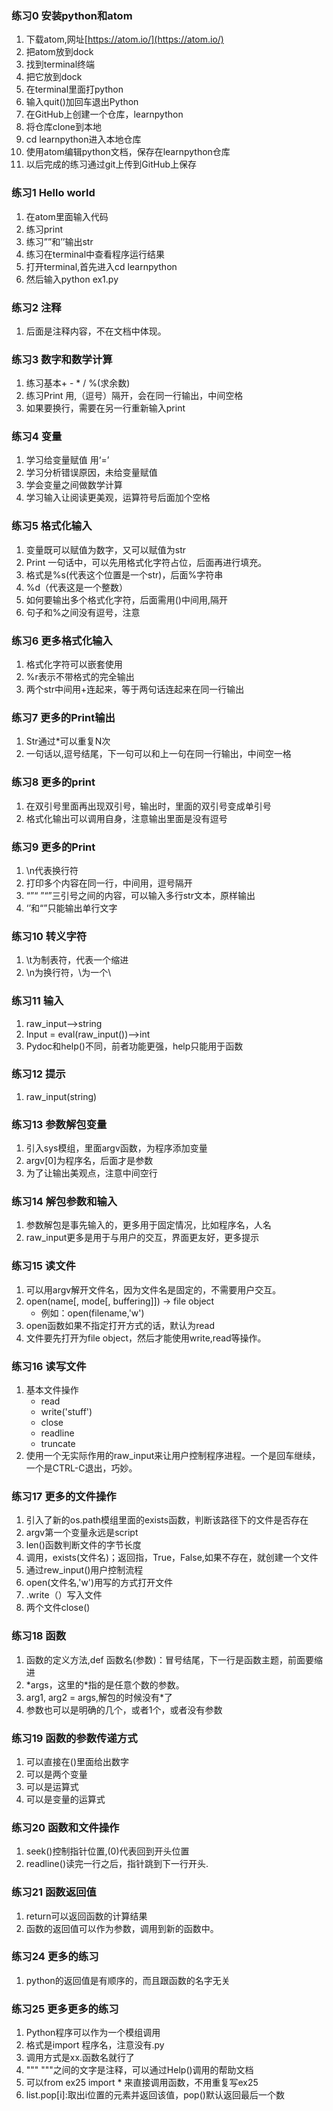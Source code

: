 ### 练习0 安装python和atom

1. 下载atom,网址[https://atom.io/](https://atom.io/)
2. 把atom放到dock
3. 找到terminal终端
4. 把它放到dock
5. 在terminal里面打python
6. 输入quit\(\)加回车退出Python
7. 在GitHub上创建一个仓库，learnpython
8. 将仓库clone到本地
9. cd learnpython进入本地仓库
10. 使用atom编辑python文档，保存在learnpython仓库
11. 以后完成的练习通过git上传到GitHub上保存

### 练习1 Hello world

1. 在atom里面输入代码
2. 练习print
3. 练习””和’’输出str
4. 练习在terminal中查看程序运行结果
5. 打开terminal,首先进入cd learnpython
6. 然后输入python ex1.py

### 练习2  注释

1. 后面是注释内容，不在文档中体现。

### 练习3 数字和数学计算

1. 练习基本+ - \* / %\(求余数\)
2. 练习Print 用,（逗号）隔开，会在同一行输出，中间空格
3. 如果要换行，需要在另一行重新输入print

### 练习4 变量

1. 学习给变量赋值 用‘=’
2. 学习分析错误原因，未给变量赋值
3. 学会变量之间做数学计算
4. 学习输入让阅读更美观，运算符号后面加个空格

### 练习5 格式化输入

1. 变量既可以赋值为数字，又可以赋值为str
2. Print 一句话中，可以先用格式化字符占位，后面再进行填充。
3. 格式是%s\(代表这个位置是一个str\)，后面%字符串
4. %d（代表这是一个整数）
5. 如何要输出多个格式化字符，后面需用\(\)中间用,隔开
6. 句子和%之间没有逗号，注意

### 练习6 更多格式化输入

1. 格式化字符可以嵌套使用
2. %r表示不带格式的完全输出
3. 两个str中间用+连起来，等于两句话连起来在同一行输出

### 练习7 更多的Print输出

1. Str通过\*可以重复N次
2. 一句话以,逗号结尾，下一句可以和上一句在同一行输出，中间空一格

### 练习8 更多的print

1. 在双引号里面再出现双引号，输出时，里面的双引号变成单引号
2. 格式化输出可以调用自身，注意输出里面是没有逗号

### 练习9 更多的Print

1. \n代表换行符
2. 打印多个内容在同一行，中间用，逗号隔开
3. “”“ ”“”三引号之间的内容，可以输入多行str文本，原样输出
4. ‘’和“”只能输出单行文字

### 练习10 转义字符

1. \t为制表符，代表一个缩进
2. \n为换行符，\为一个\

### 练习11  输入

1. raw\_input—&gt;string
2. Input = eval\(raw\_input\(\)\)—&gt;int
3. Pydoc和help\(\)不同，前者功能更强，help只能用于函数

### 练习12 提示

1. raw\_input\(string\)

### 练习13 参数解包变量

1. 引入sys模组，里面argv函数，为程序添加变量
2. argv\[0\]为程序名，后面才是参数
3. 为了让输出美观点，注意中间空行

### 练习14 解包参数和输入

1. 参数解包是事先输入的，更多用于固定情况，比如程序名，人名
2. raw\_input更多是用于与用户的交互，界面更友好，更多提示

### 练习15 读文件

1. 可以用argv解开文件名，因为文件名是固定的，不需要用户交互。
2. open\(name\[, mode\[, buffering\]\]\) -&gt; file object
   * 例如：open\(filename,'w'\)
3. open函数如果不指定打开方式的话，默认为read
4. 文件要先打开为file object，然后才能使用write,read等操作。

### 练习16 读写文件

1. 基本文件操作
   * read
   * write('stuff')
   * close
   * readline
   * truncate
2. 使用一个无实际作用的raw_input来让用户控制程序进程。一个是回车继续，一个是CTRL-C退出，巧妙。

### 练习17 更多的文件操作

1. 引入了新的os.path模组里面的exists函数，判断该路径下的文件是否存在
2. argv第一个变量永远是script
3. len()函数判断文件的字节长度
4. 调用，exists(文件名)；返回指，True，False,如果不存在，就创建一个文件
5. 通过rew_input()用户控制流程
6. open(文件名,'w')用写的方式打开文件
7. .write（）写入文件
8. 两个文件close()

### 练习18 函数
1. 函数的定义方法,def 函数名(参数)：冒号结尾，下一行是函数主题，前面要缩进
2. \*args，这里的*指的是任意个数的参数。
3. arg1, arg2 = args,解包的时候没有*了
4. 参数也可以是明确的几个，或者1个，或者没有参数

### 练习19 函数的参数传递方式
1. 可以直接在()里面给出数字
2. 可以是两个变量
3. 可以是运算式
4. 可以是变量的运算式

### 练习20 函数和文件操作
1. seek()控制指针位置,(0)代表回到开头位置
2. readline()读完一行之后，指针跳到下一行开头.

### 练习21 函数返回值
1. return可以返回函数的计算结果
2. 函数的返回值可以作为参数，调用到新的函数中。

### 练习24 更多的练习
1. python的返回值是有顺序的，而且跟函数的名字无关

### 练习25 更多更多的练习
1. Python程序可以作为一个模组调用
2. 格式是import 程序名，注意没有.py
3. 调用方式是xx.函数名就行了
4. """ """之间的文字是注释，可以通过Help()调用的帮助文档
5. 可以from ex25 import * 来直接调用函数，不用重复写ex25
6. list.pop[i]:取出i位置的元素并返回该值，pop()默认返回最后一个数
